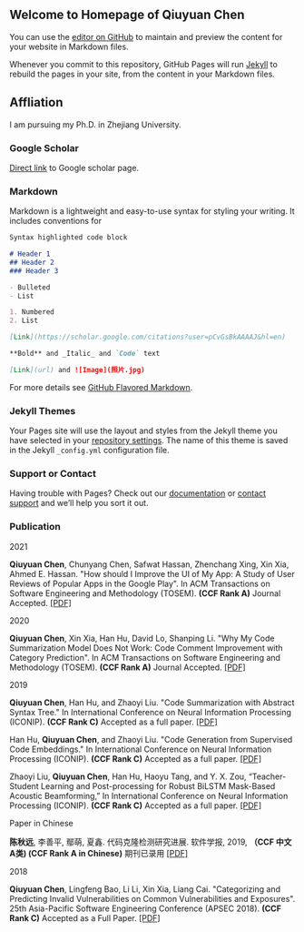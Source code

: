 ## Welcome to Homepage of Qiuyuan Chen

You can use the [editor on GitHub](https://github.com/chenqiuyuan/home/edit/gh-pages/index.md) to maintain and preview the content for your website in Markdown files.

Whenever you commit to this repository, GitHub Pages will run [Jekyll](https://jekyllrb.com/) to rebuild the pages in your site, from the content in your Markdown files.

## Affliation
I am pursuing my Ph.D. in Zhejiang University.

### Google Scholar
[Direct link] to Google scholar page.

[Direct link]: https://scholar.google.com/citations?user=pCvGsBkAAAAJ&hl=en

### Markdown

Markdown is a lightweight and easy-to-use syntax for styling your writing. It includes conventions for

```markdown
Syntax highlighted code block

# Header 1
## Header 2
### Header 3

- Bulleted
- List

1. Numbered
2. List

[Link](https://scholar.google.com/citations?user=pCvGsBkAAAAJ&hl=en)

**Bold** and _Italic_ and `Code` text

[Link](url) and ![Image](照片.jpg)
```

For more details see [GitHub Flavored Markdown](https://guides.github.com/features/mastering-markdown/).

### Jekyll Themes

Your Pages site will use the layout and styles from the Jekyll theme you have selected in your [repository settings](https://github.com/chenqiuyuan/home/settings). The name of this theme is saved in the Jekyll `_config.yml` configuration file.

### Support or Contact

Having trouble with Pages? Check out our [documentation](https://docs.github.com/categories/github-pages-basics/) or [contact support](https://support.github.com/contact) and we’ll help you sort it out.

### Publication
2021

<strong>Qiuyuan Chen</strong>, Chunyang Chen, Safwat Hassan, Zhenchang Xing, Xin Xia, Ahmed E. Hassan. "How should I Improve the UI of My App: A Study of User Reviews of Popular Apps in the Google Play". In  ACM Transactions on Software Engineering and Methodology (TOSEM). <strong>(CCF Rank A)</strong> Journal Accepted.   <a href="TOSEM_Chen_2021_How Should I Improve the UI of My App.pdf" target="_blank">[PDF]</a>     <br />

2020

<strong>Qiuyuan Chen</strong>, Xin Xia, Han Hu, David Lo, Shanping Li. "Why My Code Summarization Model Does Not Work: Code Comment Improvement with Category Prediction". In  ACM Transactions on Software Engineering and Methodology (TOSEM). <strong>(CCF Rank A)</strong> Journal Accepted.     <a href="TOSEM_Qiuyuan_2021_Why My Code Summarization Model Does Not Work.pdf" target="_blank">[PDF]</a>     <br />

2019

<strong>Qiuyuan Chen</strong>, Han Hu, and Zhaoyi Liu. "Code Summarization with Abstract Syntax Tree." In International Conference on Neural Information Processing (ICONIP). <strong>(CCF Rank C)</strong> Accepted as a full paper. <a href="ICONIP_Chen_2019_Code Summarization with Abstract Syntax Tree.pdf" target="_blank">[PDF]</a>     <br />

Han Hu, <strong>Qiuyuan Chen</strong>, and Zhaoyi Liu. "Code Generation from Supervised Code Embeddings." In International Conference on Neural Information Processing (ICONIP). <strong>(CCF Rank C)</strong> Accepted as a full paper. <a href="ICONIP_Hu_Code_Generation_from_Supervised_Embeddings.pdf" target="_blank">[PDF]</a>     <br />

Zhaoyi Liu, <strong>Qiuyuan Chen</strong>, Han Hu, Haoyu Tang, and Y. X. Zou, “Teacher-Student Learning and Post-processing for Robust BiLSTM Mask-Based Acoustic Beamforming,” In International Conference on Neural Information Processing (ICONIP). <strong>(CCF Rank C)</strong> Accepted as a full paper. <a href="ICONIP_Liu_2019_Teacher-Student Learning and Post-processing.pdf" target="_blank">[PDF]</a>     <br />

Paper in Chinese

<strong>陈秋远</strong>, 李善平, 鄢萌, 夏鑫. 代码克隆检测研究进展. 软件学报, 2019, <strong>（CCF 中文A类) (CCF Rank A in Chinese)</strong> 期刊已录用 <a href="软件学报_陈秋远_2019_代码克隆检测研究进展.pdf" target="_blank">[PDF]</a>   <br />

2018

<strong>Qiuyuan Chen</strong>, Lingfeng Bao, Li Li, Xin Xia, Liang Cai. "Categorizing and Predicting Invalid Vulnerabilities on Common Vulnerabilities and Exposures". 25th Asia-Pacific Software Engineering Conference (APSEC 2018). <strong>(CCF Rank C)</strong> Accepted as a Full Paper. <a href="APSEC_Chen_2018_Categorizing and Predicting Invalid Vulnerabilitie.pdf" target="_blank">[PDF]</a>   <br />
